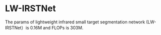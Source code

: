 # LW-IRSTNet
The params of lightweight infrared small target segmentation network  (LW-IRSTNet）is 0.16M and FLOPs is 303M.
